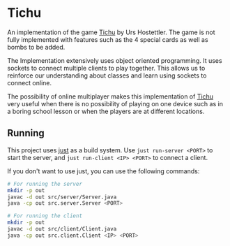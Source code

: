 # Tichu
An implementation of the game [Tichu](https://en.wikipedia.org/wiki/Tichu) by Urs Hostettler. The game is not fully implemented with features such as the 4 special cards as well as bombs to be added.  

The Implementation extensively uses object oriented programming. It uses sockets to connect multiple clients to play together. This allows us to reinforce our understanding about classes and learn using sockets to connect online. 

The possibility of online multiplayer makes this implementation of [Tichu](https://en.wikipedia.org/wiki/Tichu) very useful when there is no possibility of playing on one device such as in a boring school lesson or when the players are at different locations.
## Running

This project uses [just](https://just.systems/) as a build system.
Use `just run-server <PORT>` to start the server, and
`just run-client <IP> <PORT>` to connect a client.

If you don't want to use just, you can use the following commands:

```bash
# For running the server
mkdir -p out
javac -d out src/server/Server.java
java -cp out src.server.Server <PORT>

# For running the client
mkdir -p out
javac -d out src/client/Client.java
java -cp out src.client.Client <IP> <PORT>
```
